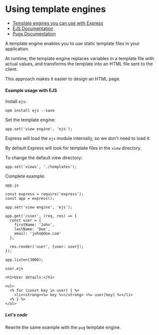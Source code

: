 # Using template engines

* [Template engines you can use with Express](https://github.com/expressjs/express/wiki#template-engines)
* [EJS Documentation](http://ejs.co/)
* [Pugs Documentation](https://github.com/pugjs/pug)

A template engine enables you to use static template files in your application.  
 
At runtime, the template engine replaces
variables in a template file with actual values, and transforms the template into an HTML file sent to the client.   

This approach makes it easier to design an HTML page.

#### Example usage with EJS

Install `ejs`:

    npm install ejs --save

Set the template engine:

    app.set('view engine', 'ejs');
    
Express will load the `ejs` module internally, so we don't need to load it.

By default Express will look for template files in the `view` directory.  

To change the default view directory:

    app.set('views', './templates');
    
Complete example:

`app.js`

    const express = require('express');
    const app = express();
    
    app.set('view engine', 'ejs');
    
    app.get('/user', (req, res) => {
      const user = {
        firstName: 'John',
        lastName: 'Doe',
        email: 'john@doe.com'
      };
      
      res.render('user', {user: user});
    });
    
    app.listen(3000);

`user.ejs`

    <h1>User details:</h1>
    
    <ul>
      <% for (const key in user) { %>
        <li><strong><%= key %></strong> <%= user[key] %></li>
      <% } %>
    </ul>

##### Let's code

Rewrite the same example with the `pug` template engine.
